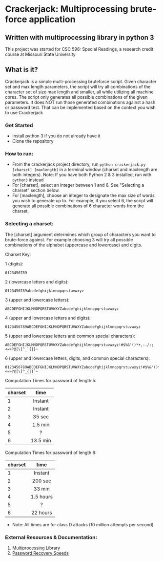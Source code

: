 # Crackerjack: Multiprocessing brute-force application
## Written with multiprocessing library in python 3 

This project was started for CSC 596: Special Readings, a research credit course at Missouri State University

## What is it?

Crackerjack is a simple multi-processing bruteforce script. Given character set and max length parameters, the script will try all combinations of the character set of size max length and smaller, all while utilizing all machine cores. The script only generates all possible combinations of the given parameters. It does NOT run those generated combinations against a hash or password test. That can be implemented based on the context you wish to use Crackerjack


### Get Started 
- Install python 3 if you do not already have it
- Clone the repository 


### How to run:
- From the crackerjack project directory, run
		`python crackerjack.py [charset] [maxlength]`
  in a terminal window (charset and maxlength are both integers).
  Note: If you have both Python 2 & 3 installed, run with `python3` instead
- For [charset], select an integer between 1 and 6. See "Selecting a charset" section below. 
- For [maxlength], choose an integer to designate the max size of words you wish to generate up to. For example, if you select 6, the script will generate all possible combinations of 6 character words from the charset.

### Selecting a charset:
The [charset] argument determines which group of characters you want to brute-force against. For example choosing 3 will try all possible combinations of the alphabet (uppercase and lowercase) and digits.

Charset Key:
 
1 (digits):
```
0123456789
```
 
2 (lowercase letters and digits):
```
0123456789abcdefghijklmnopqrstuvwxyz
```

3 (upper and lowercase letters):
```
ABCDEFGHIJKLMNOPQRSTUVWXYZabcdefghijklmnopqrstuvwxyz
```

4 (upper and lowercase letters and digits):
```
0123456789ABCDEFGHIJKLMNOPQRSTUVWXYZabcdefghijklmnopqrstuvwxyz
```

5 (upper and lowercase letters and common special characters):
```
ABCDEFGHIJKLMNOPQRSTUVWXYZabcdefghijklmnopqrstuvwxyz!#$%&'()*+,-./:;<=>?@[\]^_`{|}~
```

6 (upper and lowercase letters, digits, and common special characters):
```
0123456789ABCDEFGHIJKLMNOPQRSTUVWXYZabcdefghijklmnopqrstuvwxyz!#$%&'()*+,-./:;<=>?@[\]^_{|}`~
```


Computation Times for password of length 5:

| charset       | time          | 
| ------------- |:-------------:|
| 1             | Instant       |
| 2             | Instant       |
| 3             | 35 sec        |
| 4             | 1.5 min       |
| 5             | ?             |
| 6             | 13.5 min      |

Computation Times for password of length 6:

| charset       | time          | 
| ------------- |:-------------:|
| 1             | Instant       |
| 2             | 200 sec       |
| 3             | 33 min        |
| 4             | 1.5 hours     |
| 5             | ?             |
| 6             | 22 hours      |

* Note: All times are for class D attacks (10 million attempts per second)

  
### External Resources & Documentation:

1. [Multiprocessing Library](https://docs.python.org/3/library/multiprocessing.html)
2. [Password Recovery Speeds](http://www.lockdown.co.uk/?pg=combi&s=articles)

